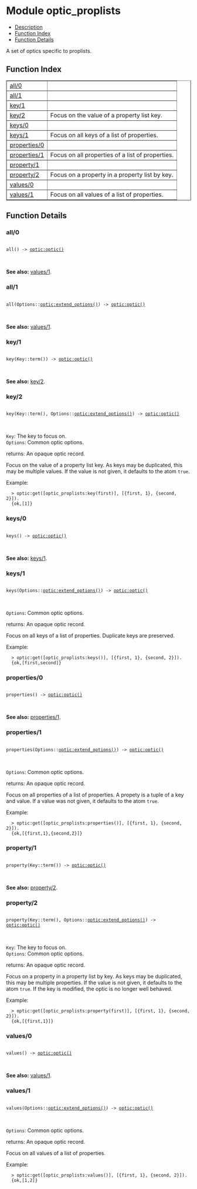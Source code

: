 

# Module optic_proplists #
* [Description](#description)
* [Function Index](#index)
* [Function Details](#functions)

A set of optics specific to proplists.

<a name="index"></a>

## Function Index ##


<table width="100%" border="1" cellspacing="0" cellpadding="2" summary="function index"><tr><td valign="top"><a href="#all-0">all/0</a></td><td></td></tr><tr><td valign="top"><a href="#all-1">all/1</a></td><td></td></tr><tr><td valign="top"><a href="#key-1">key/1</a></td><td></td></tr><tr><td valign="top"><a href="#key-2">key/2</a></td><td>
Focus on the value of a property list key.</td></tr><tr><td valign="top"><a href="#keys-0">keys/0</a></td><td></td></tr><tr><td valign="top"><a href="#keys-1">keys/1</a></td><td>
Focus on all keys of a list of properties.</td></tr><tr><td valign="top"><a href="#properties-0">properties/0</a></td><td></td></tr><tr><td valign="top"><a href="#properties-1">properties/1</a></td><td>
Focus on all properties of a list of properties.</td></tr><tr><td valign="top"><a href="#property-1">property/1</a></td><td></td></tr><tr><td valign="top"><a href="#property-2">property/2</a></td><td>
Focus on a property in a property list by key.</td></tr><tr><td valign="top"><a href="#values-0">values/0</a></td><td></td></tr><tr><td valign="top"><a href="#values-1">values/1</a></td><td>
Focus on all values of a list of properties.</td></tr></table>


<a name="functions"></a>

## Function Details ##

<a name="all-0"></a>

### all/0 ###

<pre><code>
all() -&gt; <a href="optic.md#type-optic">optic:optic()</a>
</code></pre>
<br />

__See also:__ [values/1](#values-1).

<a name="all-1"></a>

### all/1 ###

<pre><code>
all(Options::<a href="optic.md#type-extend_options">optic:extend_options()</a>) -&gt; <a href="optic.md#type-optic">optic:optic()</a>
</code></pre>
<br />

__See also:__ [values/1](#values-1).

<a name="key-1"></a>

### key/1 ###

<pre><code>
key(Key::term()) -&gt; <a href="optic.md#type-optic">optic:optic()</a>
</code></pre>
<br />

__See also:__ [key/2](#key-2).

<a name="key-2"></a>

### key/2 ###

<pre><code>
key(Key::term(), Options::<a href="optic.md#type-extend_options">optic:extend_options()</a>) -&gt; <a href="optic.md#type-optic">optic:optic()</a>
</code></pre>
<br />

`Key`: The key to focus on.<br />`Options`: Common optic options.<br />

returns: An opaque optic record.

Focus on the value of a property list key. As keys may be
duplicated, this may be multiple values. If the value is not given,
it defaults to the atom `true`.

Example:

```
  > optic:get([optic_proplists:key(first)], [{first, 1}, {second, 2}]).
  {ok,[1]}
```

<a name="keys-0"></a>

### keys/0 ###

<pre><code>
keys() -&gt; <a href="optic.md#type-optic">optic:optic()</a>
</code></pre>
<br />

__See also:__ [keys/1](#keys-1).

<a name="keys-1"></a>

### keys/1 ###

<pre><code>
keys(Options::<a href="optic.md#type-extend_options">optic:extend_options()</a>) -&gt; <a href="optic.md#type-optic">optic:optic()</a>
</code></pre>
<br />

`Options`: Common optic options.<br />

returns: An opaque optic record.

Focus on all keys of a list of properties. Duplicate keys are
preserved.

Example:

```
  > optic:get([optic_proplists:keys()], [{first, 1}, {second, 2}]).
  {ok,[first,second]}
```

<a name="properties-0"></a>

### properties/0 ###

<pre><code>
properties() -&gt; <a href="optic.md#type-optic">optic:optic()</a>
</code></pre>
<br />

__See also:__ [properties/1](#properties-1).

<a name="properties-1"></a>

### properties/1 ###

<pre><code>
properties(Options::<a href="optic.md#type-extend_options">optic:extend_options()</a>) -&gt; <a href="optic.md#type-optic">optic:optic()</a>
</code></pre>
<br />

`Options`: Common optic options.<br />

returns: An opaque optic record.

Focus on all properties of a list of properties. A propety is a
tuple of a key and value. If a value was not given, it defaults to
the atom `true`.

Example:

```
  > optic:get([optic_proplists:properties()], [{first, 1}, {second, 2}]).
  {ok,[{first,1},{second,2}]}
```

<a name="property-1"></a>

### property/1 ###

<pre><code>
property(Key::term()) -&gt; <a href="optic.md#type-optic">optic:optic()</a>
</code></pre>
<br />

__See also:__ [property/2](#property-2).

<a name="property-2"></a>

### property/2 ###

<pre><code>
property(Key::term(), Options::<a href="optic.md#type-extend_options">optic:extend_options()</a>) -&gt; <a href="optic.md#type-optic">optic:optic()</a>
</code></pre>
<br />

`Key`: The key to focus on.<br />`Options`: Common optic options.<br />

returns: An opaque optic record.

Focus on a property in a property list by key. As keys may be
duplicated, this may be multiple properties. If the value is not
given, it defaults to the atom `true`. If the key is modified, the
optic is no longer well behaved.

Example:

```
  > optic:get([optic_proplists:property(first)], [{first, 1}, {second, 2}]).
  {ok,[{first,1}]}
```

<a name="values-0"></a>

### values/0 ###

<pre><code>
values() -&gt; <a href="optic.md#type-optic">optic:optic()</a>
</code></pre>
<br />

__See also:__ [values/1](#values-1).

<a name="values-1"></a>

### values/1 ###

<pre><code>
values(Options::<a href="optic.md#type-extend_options">optic:extend_options()</a>) -&gt; <a href="optic.md#type-optic">optic:optic()</a>
</code></pre>
<br />

`Options`: Common optic options.<br />

returns: An opaque optic record.

Focus on all values of a list of properties.

Example:

```
  > optic:get([optic_proplists:values()], [{first, 1}, {second, 2}]).
  {ok,[1,2]}
```

